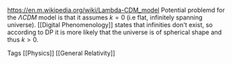 https://en.m.wikipedia.org/wiki/Lambda-CDM_model
Potential problemd for the $\Lambda CDM$ model is that it assumes $k=0$ (i.e flat, infinitely spanning universe). [[Digital Phenomenology]] states that infinities don't exist, so according to DP it is more likely that the universe is of spherical shape and thus $k>0$. 



Tags
[[Physics]] [[General Relativity]]